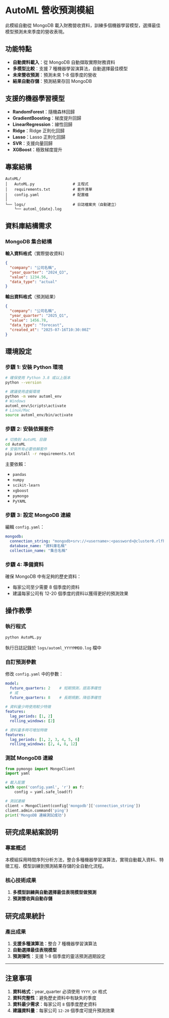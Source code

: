 # AutoML 營收預測模組
此模組自動從 MongoDB 載入財務營收資料，訓練多個機器學習模型，選擇最佳模型預測未來季度的營收表現。

## 功能特點
* **自動資料載入**：從 MongoDB 自動擷取實際財務資料
* **多模型比較**：支援 7 種機器學習演算法，自動選擇最佳模型
* **未來營收預測**：預測未來 1-8 個季度的營收
* **結果自動存儲**：預測結果存回 MongoDB

## 支援的機器學習模型
- **RandomForest**：隨機森林回歸
- **GradientBoosting**：梯度提升回歸  
- **LinearRegression**：線性回歸
- **Ridge**：Ridge 正則化回歸
- **Lasso**：Lasso 正則化回歸
- **SVR**：支援向量回歸
- **XGBoost**：極致梯度提升

## 專案結構
```
AutoML/
│   AutoML.py                 # 主程式
│   requirements.txt          # 套件清單
│   config.yaml               # 配置檔
│   
└── logs/                     # 日誌檔案夾（自動建立）
    └── automl_{date}.log
```

## 資料庫結構需求
### MongoDB 集合結構
**輸入資料格式**（實際營收資料）
```json
{
  "company": "公司名稱",
  "year_quarter": "2024_Q3",
  "value": 1234.56,
  "data_type": "actual"
}
```

**輸出資料格式**（預測結果）
```json
{
  "company": "公司名稱", 
  "year_quarter": "2025_Q1",
  "value": 1456.78,
  "data_type": "forecast",
  "created_at": "2025-07-16T10:30:00Z"
}
``` 

## 環境設定
### 步驟 1: 安裝 Python 環境
```bash
# 確保使用 Python 3.8 或以上版本
python --version

# 建議使用虛擬環境
python -m venv automl_env
# Windows
automl_env\Scripts\activate
# Linux/Mac
source automl_env/bin/activate
```

### 步驟 2: 安裝依賴套件
```bash
# 切換到 AutoML 目錄
cd AutoML
# 安裝所有必要依賴套件
pip install -r requirements.txt
```

主要依賴：
- `pandas` 
- `numpy`   
- `scikit-learn` 
- `xgboost` 
- `pymongo` 
- `PyYAML` 

### 步驟 3: 設定 MongoDB 連線
編輯 `config.yaml`：
```yaml
mongodb:
  connection_string: "mongodb+srv://<username>:<password>@cluster0.rlfhtdy.mongodb.net/" # MongoDB連線字串
  database_name: "資料庫名稱"
  collection_name: "集合名稱"
```

### 步驟 4: 準備資料
確保 MongoDB 中有足夠的歷史資料：
- 每家公司至少需要 8 個季度的資料
- 建議每家公司有 12-20 個季度的資料以獲得更好的預測效果

## 操作教學
### 執行程式
```bash
python AutoML.py
```
執行日誌記錄於 `logs/automl_YYYYMMDD.log` 檔中

### 自訂預測參數
修改 `config.yaml` 中的參數：
```yaml
model:
  future_quarters: 2    # 短期預測，提高準確性
  # 或
  future_quarters: 8    # 長期規劃，降低準確性
  
# 資料量少時使用較少特徵
features:
  lag_periods: [1, 2]
  rolling_windows: [2]

# 資料量多時可增加特徵
features:
  lag_periods: [1, 2, 3, 4, 5, 6]
  rolling_windows: [2, 4, 8, 12]
```

### 測試 MongoDB 連線
```python
from pymongo import MongoClient
import yaml

# 載入配置
with open('config.yaml', 'r') as f:
    config = yaml.safe_load(f)

# 測試連線
client = MongoClient(config['mongodb']['connection_string'])
client.admin.command('ping')
print('MongoDB 連線測試成功')
```

## 研究成果結案說明
### 專案概述
本模組採用時間序列分析方法，整合多種機器學習演算法，實現自動載入資料、特徵工程、模型訓練到預測結果存儲的全自動化流程。

### 核心技術成果
1. **多模型訓練與自動選擇最佳表現模型做預測**
2. **預測營收與自動存儲**

## 研究成果統計
### 產出成果
1. **支援多種演算法**：整合 7 種機器學習演算法
2. **自動選擇最佳表現模型**
3. **預測彈性**：支援 1-8 個季度的靈活預測週期設定

***
## 注意事項
1. **資料格式**：year_quarter 必須使用 `YYYY_QX` 格式
2. **資料完整性**：避免歷史資料中有缺失的季度
3. **資料最少需求**：每家公司 `8` 個季度歷史資料
4. **建議資料量**：每家公司 `12-20` 個季度可提升預測效果
